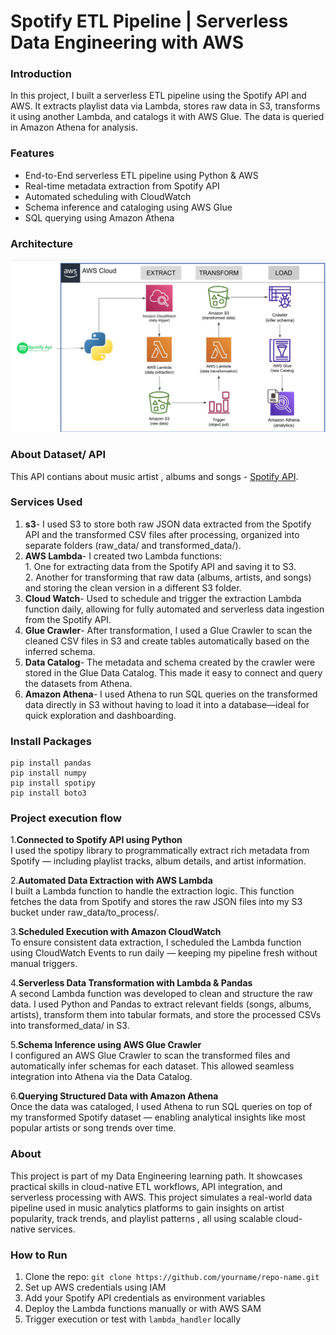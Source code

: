 # Spotify ETL Pipeline | Serverless Data Engineering with AWS

### Introduction

In this project, I built a serverless ETL pipeline using the Spotify API and AWS. It extracts playlist data via Lambda, stores raw data in S3, transforms it using another Lambda, and catalogs it with AWS Glue. The data is queried in Amazon Athena for analysis.

### Features
- End-to-End serverless ETL pipeline using Python & AWS
- Real-time metadata extraction from Spotify API
- Automated scheduling with CloudWatch
- Schema inference and cataloging using AWS Glue
- SQL querying using Amazon Athena


### Architecture 
![Architecture Diagram](https://github.com/atulpandey02/spotify-end-to-end-data-engineering-project/blob/main/Architecture%20Diagram.png)

### About Dataset/ API
This API contians about music artist , albums and songs - [Spotify API](https://developer.spotify.com/documentation/).

### Services Used 
1. **s3**- I used S3 to store both raw JSON data extracted from the Spotify API and the transformed CSV files after processing, organized into separate folders (raw_data/ and transformed_data/).
2. **AWS Lambda**- I created two Lambda functions:  
                    1. One for extracting data from the Spotify API and saving it to S3.  
                    2. Another for transforming that raw data (albums, artists, and songs) and storing the clean version in a different S3 folder.
4. **Cloud Watch**- Used to schedule and trigger the extraction Lambda function daily, allowing for fully automated and serverless data ingestion from the Spotify API.
5. **Glue Crawler**- After transformation, I used a Glue Crawler to scan the cleaned CSV files in S3 and create tables automatically based on the inferred schema.
6. **Data Catalog**- The metadata and schema created by the crawler were stored in the Glue Data Catalog. This made it easy to connect and query the datasets from Athena.
7. **Amazon Athena**- I used Athena to run SQL queries on the transformed data directly in S3 without having to load it into a database—ideal for quick exploration and dashboarding.



### Install Packages
```
pip install pandas
pip install numpy
pip install spotipy
pip install boto3
```

### Project execution flow 
1.**Connected to Spotify API using Python**  
I used the spotipy library to programmatically extract rich metadata from Spotify — including playlist tracks, album details, and artist information.

2.**Automated Data Extraction with AWS Lambda**  
I built a Lambda function to handle the extraction logic. This function fetches the data from Spotify and stores the raw JSON files into my S3 bucket under raw_data/to_process/.

3.**Scheduled Execution with Amazon CloudWatch**  
To ensure consistent data extraction, I scheduled the Lambda function using CloudWatch Events to run daily — keeping my pipeline fresh without manual triggers.

4.**Serverless Data Transformation with Lambda & Pandas**  
A second Lambda function was developed to clean and structure the raw data. I used Python and Pandas to extract relevant fields (songs, albums, artists), transform them into tabular formats, and store the processed CSVs into transformed_data/ in S3.

5.**Schema Inference using AWS Glue Crawler**  
I configured an AWS Glue Crawler to scan the transformed files and automatically infer schemas for each dataset. This allowed seamless integration into Athena via the Data Catalog.

6.**Querying Structured Data with Amazon Athena**  
Once the data was cataloged, I used Athena to run SQL queries on top of my transformed Spotify dataset — enabling analytical insights like most popular artists or song trends over time.

### About
This project is part of my Data Engineering learning path. It showcases practical skills in cloud-native ETL workflows, API integration, and serverless processing with AWS.  This project simulates a real-world data pipeline used in music analytics platforms to gain insights on artist popularity, track trends, and playlist patterns , all using scalable cloud-native services.

### How to Run

1. Clone the repo: `git clone https://github.com/yourname/repo-name.git`
2. Set up AWS credentials using IAM
3. Add your Spotify API credentials as environment variables
4. Deploy the Lambda functions manually or with AWS SAM
5. Trigger execution or test with `lambda_handler` locally



